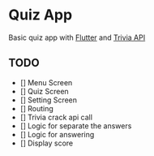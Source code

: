 # Quiz App

Basic quiz app with [Flutter](https://flutter.dev/) and [Trivia API](https://opentdb.com/api_config.php)

## TODO

- [] Menu Screen
- [] Quiz Screen
- [] Setting Screen
- [] Routing
- [] Trivia crack api call
- [] Logic for separate the answers
- [] Logic for answering
- [] Display score
